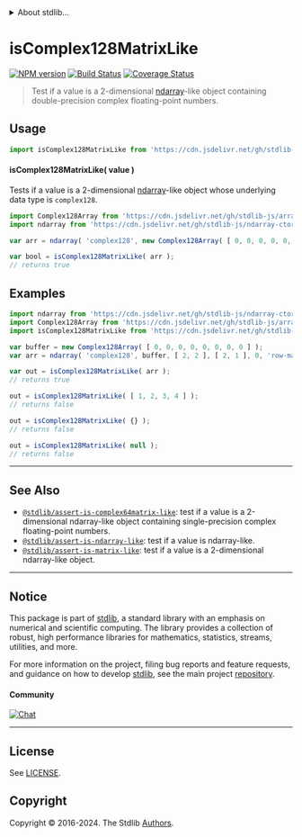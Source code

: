 <!--

@license Apache-2.0

Copyright (c) 2023 The Stdlib Authors.

Licensed under the Apache License, Version 2.0 (the "License");
you may not use this file except in compliance with the License.
You may obtain a copy of the License at

   http://www.apache.org/licenses/LICENSE-2.0

Unless required by applicable law or agreed to in writing, software
distributed under the License is distributed on an "AS IS" BASIS,
WITHOUT WARRANTIES OR CONDITIONS OF ANY KIND, either express or implied.
See the License for the specific language governing permissions and
limitations under the License.

-->


<details>
  <summary>
    About stdlib...
  </summary>
  <p>We believe in a future in which the web is a preferred environment for numerical computation. To help realize this future, we've built stdlib. stdlib is a standard library, with an emphasis on numerical and scientific computation, written in JavaScript (and C) for execution in browsers and in Node.js.</p>
  <p>The library is fully decomposable, being architected in such a way that you can swap out and mix and match APIs and functionality to cater to your exact preferences and use cases.</p>
  <p>When you use stdlib, you can be absolutely certain that you are using the most thorough, rigorous, well-written, studied, documented, tested, measured, and high-quality code out there.</p>
  <p>To join us in bringing numerical computing to the web, get started by checking us out on <a href="https://github.com/stdlib-js/stdlib">GitHub</a>, and please consider <a href="https://opencollective.com/stdlib">financially supporting stdlib</a>. We greatly appreciate your continued support!</p>
</details>

# isComplex128MatrixLike

[![NPM version][npm-image]][npm-url] [![Build Status][test-image]][test-url] [![Coverage Status][coverage-image]][coverage-url] <!-- [![dependencies][dependencies-image]][dependencies-url] -->

> Test if a value is a 2-dimensional [ndarray][@stdlib/ndarray/ctor]-like object containing double-precision complex floating-point numbers.



<section class="usage">

## Usage

```javascript
import isComplex128MatrixLike from 'https://cdn.jsdelivr.net/gh/stdlib-js/assert-is-complex128matrix-like@deno/mod.js';
```

#### isComplex128MatrixLike( value )

Tests if a value is a 2-dimensional [ndarray][@stdlib/ndarray/ctor]-like object whose underlying data type is `complex128`.

```javascript
import Complex128Array from 'https://cdn.jsdelivr.net/gh/stdlib-js/array-complex128@deno/mod.js';
import ndarray from 'https://cdn.jsdelivr.net/gh/stdlib-js/ndarray-ctor@deno/mod.js';

var arr = ndarray( 'complex128', new Complex128Array( [ 0, 0, 0, 0, 0, 0, 0, 0 ] ), [ 2, 2 ], [ 2, 1 ], 0, 'row-major' );

var bool = isComplex128MatrixLike( arr );
// returns true
```

</section>

<!-- /.usage -->

<section class="examples">

## Examples

<!-- eslint no-undef: "error" -->

```javascript
import ndarray from 'https://cdn.jsdelivr.net/gh/stdlib-js/ndarray-ctor@deno/mod.js';
import Complex128Array from 'https://cdn.jsdelivr.net/gh/stdlib-js/array-complex128@deno/mod.js';
import isComplex128MatrixLike from 'https://cdn.jsdelivr.net/gh/stdlib-js/assert-is-complex128matrix-like@deno/mod.js';

var buffer = new Complex128Array( [ 0, 0, 0, 0, 0, 0, 0, 0 ] );
var arr = ndarray( 'complex128', buffer, [ 2, 2 ], [ 2, 1 ], 0, 'row-major' );

var out = isComplex128MatrixLike( arr );
// returns true

out = isComplex128MatrixLike( [ 1, 2, 3, 4 ] );
// returns false

out = isComplex128MatrixLike( {} );
// returns false

out = isComplex128MatrixLike( null );
// returns false
```

</section>

<!-- /.examples -->

<!-- Section for related `stdlib` packages. Do not manually edit this section, as it is automatically populated. -->

<section class="related">

* * *

## See Also

-   <span class="package-name">[`@stdlib/assert-is-complex64matrix-like`][@stdlib/assert/is-complex64matrix-like]</span><span class="delimiter">: </span><span class="description">test if a value is a 2-dimensional ndarray-like object containing single-precision complex floating-point numbers.</span>
-   <span class="package-name">[`@stdlib/assert-is-ndarray-like`][@stdlib/assert/is-ndarray-like]</span><span class="delimiter">: </span><span class="description">test if a value is ndarray-like.</span>
-   <span class="package-name">[`@stdlib/assert-is-matrix-like`][@stdlib/assert/is-matrix-like]</span><span class="delimiter">: </span><span class="description">test if a value is a 2-dimensional ndarray-like object.</span>

</section>

<!-- /.related -->

<!-- Section for all links. Make sure to keep an empty line after the `section` element and another before the `/section` close. -->


<section class="main-repo" >

* * *

## Notice

This package is part of [stdlib][stdlib], a standard library with an emphasis on numerical and scientific computing. The library provides a collection of robust, high performance libraries for mathematics, statistics, streams, utilities, and more.

For more information on the project, filing bug reports and feature requests, and guidance on how to develop [stdlib][stdlib], see the main project [repository][stdlib].

#### Community

[![Chat][chat-image]][chat-url]

---

## License

See [LICENSE][stdlib-license].


## Copyright

Copyright &copy; 2016-2024. The Stdlib [Authors][stdlib-authors].

</section>

<!-- /.stdlib -->

<!-- Section for all links. Make sure to keep an empty line after the `section` element and another before the `/section` close. -->

<section class="links">

[npm-image]: http://img.shields.io/npm/v/@stdlib/assert-is-complex128matrix-like.svg
[npm-url]: https://npmjs.org/package/@stdlib/assert-is-complex128matrix-like

[test-image]: https://github.com/stdlib-js/assert-is-complex128matrix-like/actions/workflows/test.yml/badge.svg?branch=v0.2.1
[test-url]: https://github.com/stdlib-js/assert-is-complex128matrix-like/actions/workflows/test.yml?query=branch:v0.2.1

[coverage-image]: https://img.shields.io/codecov/c/github/stdlib-js/assert-is-complex128matrix-like/main.svg
[coverage-url]: https://codecov.io/github/stdlib-js/assert-is-complex128matrix-like?branch=main

<!--

[dependencies-image]: https://img.shields.io/david/stdlib-js/assert-is-complex128matrix-like.svg
[dependencies-url]: https://david-dm.org/stdlib-js/assert-is-complex128matrix-like/main

-->

[chat-image]: https://img.shields.io/gitter/room/stdlib-js/stdlib.svg
[chat-url]: https://app.gitter.im/#/room/#stdlib-js_stdlib:gitter.im

[stdlib]: https://github.com/stdlib-js/stdlib

[stdlib-authors]: https://github.com/stdlib-js/stdlib/graphs/contributors

[umd]: https://github.com/umdjs/umd
[es-module]: https://developer.mozilla.org/en-US/docs/Web/JavaScript/Guide/Modules

[deno-url]: https://github.com/stdlib-js/assert-is-complex128matrix-like/tree/deno
[deno-readme]: https://github.com/stdlib-js/assert-is-complex128matrix-like/blob/deno/README.md
[umd-url]: https://github.com/stdlib-js/assert-is-complex128matrix-like/tree/umd
[umd-readme]: https://github.com/stdlib-js/assert-is-complex128matrix-like/blob/umd/README.md
[esm-url]: https://github.com/stdlib-js/assert-is-complex128matrix-like/tree/esm
[esm-readme]: https://github.com/stdlib-js/assert-is-complex128matrix-like/blob/esm/README.md
[branches-url]: https://github.com/stdlib-js/assert-is-complex128matrix-like/blob/main/branches.md

[stdlib-license]: https://raw.githubusercontent.com/stdlib-js/assert-is-complex128matrix-like/main/LICENSE

[@stdlib/ndarray/ctor]: https://github.com/stdlib-js/ndarray-ctor/tree/deno

<!-- <related-links> -->

[@stdlib/assert/is-complex64matrix-like]: https://github.com/stdlib-js/assert-is-complex64matrix-like/tree/deno

[@stdlib/assert/is-ndarray-like]: https://github.com/stdlib-js/assert-is-ndarray-like/tree/deno

[@stdlib/assert/is-matrix-like]: https://github.com/stdlib-js/assert-is-matrix-like/tree/deno

<!-- </related-links> -->

</section>

<!-- /.links -->
